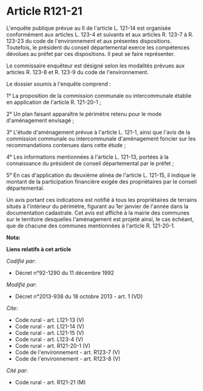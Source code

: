 # Article R121-21

L'enquête publique prévue au II de l'article L. 121-14 est organisée conformément aux articles L. 123-4 et suivants et aux
articles R. 123-7 à R. 123-23 du code de l'environnement et aux présentes dispositions. Toutefois, le président du conseil
départemental exerce les compétences dévolues au préfet par ces dispositions. Il peut se faire représenter. 

Le commissaire enquêteur est désigné selon les modalités prévues aux articles R. 123-8 et R. 123-9 du code de
l'environnement. 

Le dossier soumis à l'enquête comprend : 

1° La proposition de la commission communale ou intercommunale établie en application de l'article R. 121-20-1 ; 

2° Un plan faisant apparaître le périmètre retenu pour le mode d'aménagement envisagé ; 

3° L'étude d'aménagement prévue à l'article L. 121-1, ainsi que l'avis de la commission communale ou intercommunale
d'aménagement foncier sur les recommandations contenues dans cette étude ; 

4° Les informations mentionnées à l'article L. 121-13, portées à la connaissance du président de conseil départemental par le
préfet ; 

5° En cas d'application du deuxième alinéa de l'article L. 121-15, il indique le montant de la participation financière
exigée des propriétaires par le conseil départemental. 

Un avis portant ces indications est notifié à tous les propriétaires de terrains situés à l'intérieur du périmètre, figurant
au 1er janvier de l'année dans la documentation cadastrale. Cet avis est affiché à la mairie des communes sur le territoire
desquelles l'aménagement est projeté ainsi, le cas échéant, que de chacune des communes mentionnées à l'article R. 121-20-1.

**Nota:**



**Liens relatifs à cet article**

_Codifié par_:

  - Décret n°92-1290 du 11 décembre 1992

_Modifié par_:

  - Décret n°2013-938 du 18 octobre 2013 - art. 1 (VD)

_Cite_:

  - Code rural - art. L121-13 (V)
  - Code rural - art. L121-14 (V)
  - Code rural - art. L121-15 (V)
  - Code rural - art. L123-4 (V)
  - Code rural - art. R121-20-1 (V)
  - Code de l'environnement - art. R123-7 (V)
  - Code de l'environnement - art. R123-8 (V)

_Cité par_:

  - Code rural - art. R121-21 (M)
